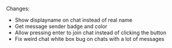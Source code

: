 Changes:
* Show displayname on chat instead of real name
* Get message sender badge and color
* Allow pressing enter to join chat instead of clicking the button
* Fix weird chat white box bug on chats with a lot of messages
